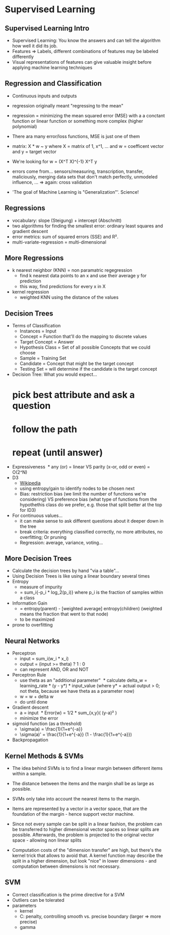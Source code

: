 # Supervised Learning

## Supervised Learning Intro
* Supervised Learning: You know the answers and can tell the algorithm how well it did its job.
* Features => Labels, different combinations of features may be labeled differently
* Visual representations of features can give valuable insight before applying machine learning techniques

## Regression and Classification
* Continuous inputs and outputs
* regression originally meant "regressing to the mean"
* regression = minimizing the mean squared error (MSE) with a a conctant function or linear function or something more complex (higher polynomial)
* There ara many error/loss functions, MSE is just one of them

* matrix: X * w ~ y where X = matrix of 1, x^1, ... and w = coefficent vector and y = target vector
* We're looking for w = (X^T X)^{-1} X^T y

* errors come from... sensors/measuring, transcription, transfer, maliciously, merging data sets that don't match perfectly, unmodeled influence, ... => again: cross validation

* 'The goal of Machine Learning is "Generalization"'. Science!

## Regressions
* vocabulary: slope (Steigung) + intercept (Abschnitt)
* two algorithms for finding the smallest error: ordinary least squares and gradient descent
* error metrics: sum of squared errors (SSE) and R².
* multi-variate-regression = multi-dimensional

## More Regressions
* k nearest neighbor (KNN) = non paramatric regegression
  * find k nearest data points to an x and use their average y for prediction
  * this way, find predictions for every x in X
* kernel regression
  * weighted KNN using the distance of the values

## Decision Trees
* Terms of Classification
  * Instances = Input
  * Concept = Function that'll do the mapping to discrete values
  * Target Concept = Answer
  * Hypothesis Class = Set of all possible Concepts that we could choose
  * Sample = Training Set
  * Candidate = Concept that might be the target concept
  * Testing Set = will determine if the candidate is the target concept
* Decision Tree: What you would expect...
  # pick best attribute and ask a question
  # follow the path
  # repeat (until answer)
* Expressiveness
  * any (or) = linear VS parity (x-or, odd or even) = O(2^N)
* D3
  * [Wikipedia](https://de.wikipedia.org/wiki/ID3)
  * using entropy/gain to identify nodes to be chosen next
  * Bias: restriction bias (we limit the number of functions we're considering) VS preference bias (what type of functions from the hypothethis class do we prefer, e.g. those that split better at the top for ID3)
* For continuous values...
    * it can make sense to ask different questions about it deeper down in the tree
    * break criteria: everything classified correctly, no more attributes, no overfitting; Or pruning
    * Regression: average, variance, voting...

## More Decision Trees
* Calculate the decision trees by hand "via a table"...
* Using Decision Trees is like using a linear boundary several times
* Entropy
  * measure of impurity
  * = sum_i{-p_i * log_2(p_i)} where p_i is the fraction of samples within a class
* Information Gain
  * = entropy(parent) - [weighted average] entropy(children) (weighted means the fraction that went to that node)
  * to be maximized
* prone to overfitting

## Neural Networks
* Perceptron
  * input = sum_i(w_i * x_i)
  * output = (input >= theta) ? 1 : 0
  * can represent AND, OR and NOT
* Perceptron Rule
  * use theta as an "additional parameter"
  * calculate delta_w = learning_rate * (y - y*) * input_value (where y* = actual output > 0; not theta, because we have theta as a parameter now)
  * w = w + delta w
  * do until done
* Gradient descent
  * a = input
  * Error(w) = 1/2 * sum_{x,y}( (y-a)² )
  * minimize the error
* sigmoid function (as a threshold)
  * \sigma(a) = \frac{1}{1+e^{-a}}
  * \sigma(a)' = \frac{1}{1+e^{-a}} (1 - \frac{1}{1+e^{-a}})
* Backpropagation

## Kernel Methods & SVMs
* The idea behind SVMs is to find a linear margin between different items within a sample.
* The distance between the items and the margin shall be as large as possible.
* SVMs only take into account the nearest items to the margin.
* Items are represented by a vector in a vector space, that are the foundation of the margin - hence support vector machine.

* Since not every sample can be split in a linear fashion, the problem can be transferred to higher dimensional vector spaces so linear splits are possible. Afterwards, the problem is projected to the original vector space - allowing non linear splits
* Computation costs of the "dimension transfer" are high, but there's the kernel trick that allows to avoid that. A kernel function may describe the split in a higher dimension, but look "nice" in lower dimensions - and computation between dimensions is not necessary.

## SVM
* Correct classification is the prime directive for a SVM
* Outliers can be tolerated
* parameters
  * kernel
  * C: penalty, controlling smooth vs. precise boundary (larger => more precise)
  * gamma
